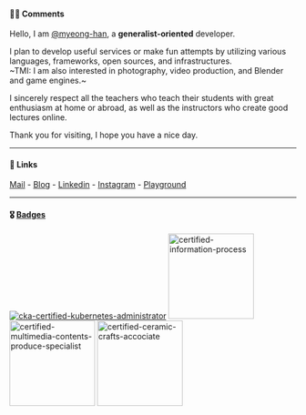#### ✍🏻 Comments
Hello, I am [@myeong-han](https://github.com/myeong-han/), a **generalist-oriented** developer.

I plan to develop useful services or make fun attempts by utilizing various languages, frameworks, open sources, and infrastructures.   
~TMI: I am also interested in photography, video production, and Blender and game engines.~

I sincerely respect all the teachers who teach their students with great enthusiasm at home or abroad, as well as the instructors who create good lectures online.

Thank you for visiting, I hope you have a nice day.

---

#### 🔗 Links
[Mail](mailto:ames11118@gmail.com) - [Blog](https://myeong-han.github.io/) - [Linkedin](https://www.linkedin.com/in/warren8/) - [Instagram](https://www.instagram.com/mjonnir/) - [Playground](https://github.com/myeong-han/playgrounds-fredric/tree/env/k3s_istio)

---

#### 🎖️ [Badges](https://www.credly.com/users/myeonghan-kim.f0d8163e/badges)
[![cka-certified-kubernetes-administrator](https://github.com/myeong-han/myeong-han/assets/31746222/9ac45ba1-aeb1-452e-9bf9-91445fad04e1 "CKA, ~2026-11-04")](https://www.credly.com/badges/f3a1b3f0-12c5-4f9a-ab6f-82519989700b)
[<img src="https://github.com/user-attachments/assets/b42888de-a035-4cd4-ab92-ab8417e36928" alt="certified-information-process" width="150px" height="150px">](https://mo.q-net.or.kr/share.do?bdgId=JCtKKuXjfmtAgEUKNHNxlS)
[<img src="https://github.com/user-attachments/assets/b5e2a8fa-b098-4fab-8f6c-6e6ed92b40ab" alt="certified-multimedia-contents-produce-specialist" width="150px" height="150px">](https://mo.q-net.or.kr/share.do?bdgId=CYJq53nfMGS07xo7LcQRi6)
[<img src="https://github.com/user-attachments/assets/13259a68-5975-4030-b79c-fe251fe663e0" alt="certified-ceramic-crafts-accociate" width="150px" height="150px">](https://mo.q-net.or.kr/share.do?bdgId=L7ZoiUc6oZ6xyjvnClv5Uz)
<!-- image size: 150px,150px ->

